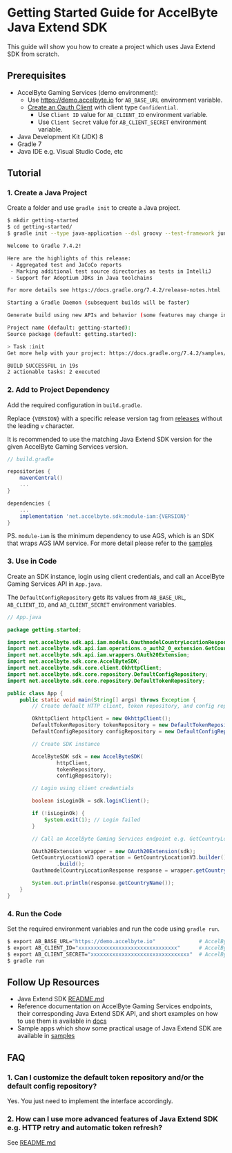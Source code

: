 # Getting Started Guide for AccelByte Java Extend SDK

This guide will show you how to create a project which uses Java Extend SDK from scratch.

## Prerequisites

* AccelByte Gaming Services (demo environment):
    * Use https://demo.accelbyte.io for `AB_BASE_URL` environment variable.
    * [Create an Oauth Client](https://docs.accelbyte.io/guides/access/iam-client.html#create-a-client) with client type `Confidential`.
        * Use `Client ID` value for `AB_CLIENT_ID` environment variable.
        * Use `Client Secret` value for `AB_CLIENT_SECRET` environment variable.
* Java Development Kit (JDK) 8
* Gradle 7
* Java IDE e.g. Visual Studio Code, etc

## Tutorial

### 1. Create a Java Project

Create a folder and use `gradle init` to create a Java project.

```bash
$ mkdir getting-started
$ cd getting-started/
$ gradle init --type java-application --dsl groovy --test-framework junit-jupiter

Welcome to Gradle 7.4.2!

Here are the highlights of this release:
 - Aggregated test and JaCoCo reports
 - Marking additional test source directories as tests in IntelliJ
 - Support for Adoptium JDKs in Java toolchains

For more details see https://docs.gradle.org/7.4.2/release-notes.html

Starting a Gradle Daemon (subsequent builds will be faster)

Generate build using new APIs and behavior (some features may change in the next minor release)? (default: no) [yes, no]

Project name (default: getting-started):
Source package (default: getting.started):

> Task :init
Get more help with your project: https://docs.gradle.org/7.4.2/samples/sample_building_java_applications.html

BUILD SUCCESSFUL in 19s
2 actionable tasks: 2 executed
```

### 2. Add to Project Dependency

Add the required configuration in `build.gradle`. 

Replace `{VERSION}` with a specific release version tag from [releases](https://github.com/AccelByte/accelbyte-java-sdk/releases) without the leading `v` character.

It is recommended to use the matching Java Extend SDK version for the given AccelByte Gaming Services version.

```groovy
// build.gradle

repositories {
    mavenCentral()
    ...
}

dependencies {
    ...
    implementation 'net.accelbyte.sdk:module-iam:{VERSION}'
}
```

PS. `module-iam` is the minimum dependency to use AGS, which is an SDK that wraps AGS IAM service. For more detail please refer to the [samples](./samples)

### 3. Use in Code

Create an SDK instance, login using client credentials, and call an AccelByte Gaming Services API in `App.java`. 

The `DefaultConfigRepository` gets its values from `AB_BASE_URL`, `AB_CLIENT_ID`, and `AB_CLIENT_SECRET` environment variables.

```java
// App.java

package getting.started;

import net.accelbyte.sdk.api.iam.models.OauthmodelCountryLocationResponse;
import net.accelbyte.sdk.api.iam.operations.o_auth2_0_extension.GetCountryLocationV3;
import net.accelbyte.sdk.api.iam.wrappers.OAuth20Extension;
import net.accelbyte.sdk.core.AccelByteSDK;
import net.accelbyte.sdk.core.client.OkhttpClient;
import net.accelbyte.sdk.core.repository.DefaultConfigRepository;
import net.accelbyte.sdk.core.repository.DefaultTokenRepository;

public class App {
    public static void main(String[] args) throws Exception {
        // Create default HTTP client, token repository, and config repository instance

        OkhttpClient httpClient = new OkhttpClient();
        DefaultTokenRepository tokenRepository = new DefaultTokenRepository();
        DefaultConfigRepository configRepository = new DefaultConfigRepository();

        // Create SDK instance

        AccelByteSDK sdk = new AccelByteSDK(
                httpClient,
                tokenRepository,
                configRepository);

        // Login using client credentials

        boolean isLoginOk = sdk.loginClient();

        if (!isLoginOk) {
            System.exit(1); // Login failed
        }

        // Call an AccelByte Gaming Services endpoint e.g. GetCountryLocationV3

        OAuth20Extension wrapper = new OAuth20Extension(sdk);
        GetCountryLocationV3 operation = GetCountryLocationV3.builder()
                .build();
        OauthmodelCountryLocationResponse response = wrapper.getCountryLocationV3(operation);

        System.out.println(response.getCountryName());
    }
}
```

### 4. Run the Code

Set the required environment variables and run the code using `gradle run`.

```bash
$ export AB_BASE_URL="https://demo.accelbyte.io"              # AccelByte Gaming Services Base URL e.g. demo environment
$ export AB_CLIENT_ID="xxxxxxxxxxxxxxxxxxxxxxxxxxxxxxxx"      # AccelByte Gaming Services OAuth Client ID
$ export AB_CLIENT_SECRET="xxxxxxxxxxxxxxxxxxxxxxxxxxxxxxxx"  # AccelByte Gaming Services OAuth Client Secret
$ gradle run
```

## Follow Up Resources

* Java Extend SDK [README.md](https://github.com/AccelByte/accelbyte-java-sdk/blob/main/README.md)
* Reference documentation on AccelByte Gaming Services endpoints, their corresponding Java Extend SDK API, and short examples on how to use them is available in [docs](https://github.com/AccelByte/accelbyte-java-sdk/blob/main/docs)
* Sample apps which show some practical usage of Java Extend SDK are available in [samples](https://github.com/AccelByte/accelbyte-java-sdk/blob/main/samples)

## FAQ

### 1. Can I customize the default token repository and/or the default config repository?

Yes. You just need to implement the interface accordingly.

### 2. How can I use more advanced features of Java Extend SDK e.g. HTTP retry and automatic token refresh? 

See [README.md](https://github.com/AccelByte/accelbyte-java-sdk/blob/main/README.md)
